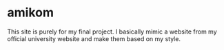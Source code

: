# amikom
This site is purely for my final project. I basically mimic a website from my official university website and make them based on my style.
